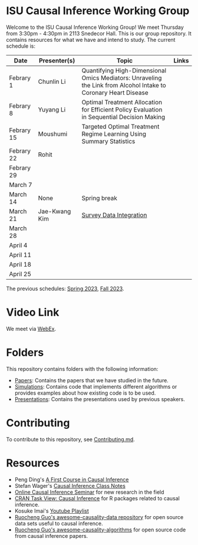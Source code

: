 # ISU Causal Inference Working Group

Welcome to the ISU Causal Inference Working Group! We meet Thursday from
3:30pm - 4:30pm in 2113 Snedecor Hall. This is our group repository. It
contains resources for what we have and intend to study. The current schedule
is:

| Date | Presenter(s) | Topic | Links |
| ----- | ----------  | ------| ----  |
| Febrary 1  | Chunlin Li | Quantifying High-Dimensional Omics Mediators: Unraveling the Link from Alcohol Intake to Coronary Heart Disease |     |
| Febrary 8  | Yuyang Li  | Optimal Treatment Allocation for Efficient Policy Evaluation in Sequential Decision Making                      |    |
| Febrary 15 | Moushumi   | Targeted Optimal Treatment Regime Learning Using Summary Statistics                                             |    |
| Febrary 22 | Rohit      |    |    |
| Febrary 29 |            |    |    |
| March 7    |            |    |    |
| March 14   | None       | Spring break |    |
| March 21   | Jae-Kwang Kim | [Survey Data Integration](Presentations/Part1.pdf)   |    |
| March 28   |            |    |    |
| April 4    |            |    |    |
| April 11   |            |    |    |
| April 18   |            |    |    |
| April 25   |            |    |    |

The previous schedules: [Spring 2023](/S2023_README.md), [Fall 2023](/F2023_README.md).

# Video Link
We meet via [WebEx](https://iastate.webex.com/iastate/j.php?MTID=m4c60f9b2f3868d100db942688f208eed).
# Folders

This repository contains folders with the following information:

* [Papers](Papers/): Contains the papers that we have studied in the future.
* [Simulations](Simulations/): Contains code that implements different 
    algorithms or provides examples about how existing code is to be used.
* [Presentations](Presentations/): Contains the presentations used by previous
    speakers.

# Contributing

To contribute to this repository, see [Contributing.md](Contributing.md).

# Resources

* Peng Ding's [A First Course in Causal Inference](https://arxiv.org/abs/2305.18793)
* Stefan Wager's [Causal Inference Class
  Notes](https://web.stanford.edu/~swager/stats361.pdf)
* [Online Causal Inference Seminar](https://sites.google.com/view/ocis/home)
  for new research in the field
* [CRAN Task View: Causal
  Inference](https://cran.r-project.org/web/views/CausalInference.html) for R
  packages related to causal inference.
* Kosuke Imai's [Youtube Playlist](https://www.youtube.com/@imaikosuke)
* [Ruocheng Guo's awesome-causality-data
  repository](https://github.com/rguo12/awesome-causality-data) for open source
  data sets useful to causal inference.
* [Ruocheng Guo's
  awesome-causality-algorithms](https://github.com/rguo12/awesome-causality-algorithms)
  for open source code from causal inference papers.
